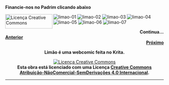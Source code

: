 **Financie-nos no Padrim clicando abaixo**

<a rel="license" href="http://padrim.com.br/limao"><img alt="Licença Creative Commons" style="border-width:0" src="https://s3-sa-east-1.amazonaws.com/padrimbucketteste/padrim/Logotipo_colorido_horizontal.png"  height="46" width="150" align="left"/></a>

![limao-01](https://user-images.githubusercontent.com/88214445/127747664-2624cdd1-5afd-48de-b135-af7addc53f4c.jpg)
![limao-02](https://user-images.githubusercontent.com/88214445/127747666-d7d0abce-ecee-432a-82a4-53244037a3a2.jpg)
![limao-03](https://user-images.githubusercontent.com/88214445/129053155-93836fae-37fe-4e37-b678-3f3a79ae89e9.jpg)
![limao-04](https://user-images.githubusercontent.com/88214445/128375565-ce869554-1648-4388-af64-ed664687fc00.jpg)
![limao-05](https://user-images.githubusercontent.com/88214445/129047744-ead59b73-435d-4dfb-95c2-efb91fb9c578.jpg)
![limao-06](https://user-images.githubusercontent.com/88214445/129813237-74f2399f-7320-4112-b6bb-be7bf86ce131.jpg)
![limao-07](https://user-images.githubusercontent.com/88214445/130510652-2a618376-465e-43df-b6ed-aa5c3afec59b.jpg)
<div style="text-align: right"><b>Continua...</b></div>

<div style="text-align: left"><a href="https://limaof.github.io"><b>Anterior</b></a></div> <div style="text-align: right"><a href="https://limaof.github.io"><b>Próximo</b></a></div>
<div style="text-align: center"><p Align="center"> <b>Limão é uma webcomic feita no Krita.</b></p>  
<a rel="license" href="http://creativecommons.org/licenses/by-nc-nd/4.0/"><img alt="Licença Creative Commons" style="border-width:0" src="https://i.creativecommons.org/l/by-nc-nd/4.0/88x31.png" /></a><br /><b>Esta obra está licenciado com uma Licença <a rel="license" href="http://creativecommons.org/licenses/by-nc-nd/4.0/">Creative Commons Atribuição-NãoComercial-SemDerivações 4.0 Internacional</a>.</b></div>


<hr size="12" width="100%" align="center" color="black">

